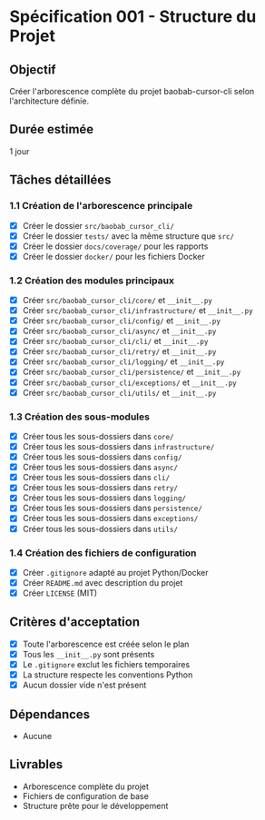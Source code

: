 # Spécification 001 - Structure du Projet

## Objectif
Créer l'arborescence complète du projet baobab-cursor-cli selon l'architecture définie.

## Durée estimée
1 jour

## Tâches détaillées

### 1.1 Création de l'arborescence principale
- [x] Créer le dossier `src/baobab_cursor_cli/`
- [x] Créer le dossier `tests/` avec la même structure que `src/`
- [x] Créer le dossier `docs/coverage/` pour les rapports
- [x] Créer le dossier `docker/` pour les fichiers Docker

### 1.2 Création des modules principaux
- [x] Créer `src/baobab_cursor_cli/core/` et `__init__.py`
- [x] Créer `src/baobab_cursor_cli/infrastructure/` et `__init__.py`
- [x] Créer `src/baobab_cursor_cli/config/` et `__init__.py`
- [x] Créer `src/baobab_cursor_cli/async/` et `__init__.py`
- [x] Créer `src/baobab_cursor_cli/cli/` et `__init__.py`
- [x] Créer `src/baobab_cursor_cli/retry/` et `__init__.py`
- [x] Créer `src/baobab_cursor_cli/logging/` et `__init__.py`
- [x] Créer `src/baobab_cursor_cli/persistence/` et `__init__.py`
- [x] Créer `src/baobab_cursor_cli/exceptions/` et `__init__.py`
- [x] Créer `src/baobab_cursor_cli/utils/` et `__init__.py`

### 1.3 Création des sous-modules
- [x] Créer tous les sous-dossiers dans `core/`
- [x] Créer tous les sous-dossiers dans `infrastructure/`
- [x] Créer tous les sous-dossiers dans `config/`
- [x] Créer tous les sous-dossiers dans `async/`
- [x] Créer tous les sous-dossiers dans `cli/`
- [x] Créer tous les sous-dossiers dans `retry/`
- [x] Créer tous les sous-dossiers dans `logging/`
- [x] Créer tous les sous-dossiers dans `persistence/`
- [x] Créer tous les sous-dossiers dans `exceptions/`
- [x] Créer tous les sous-dossiers dans `utils/`

### 1.4 Création des fichiers de configuration
- [x] Créer `.gitignore` adapté au projet Python/Docker
- [x] Créer `README.md` avec description du projet
- [x] Créer `LICENSE` (MIT)

## Critères d'acceptation
- [x] Toute l'arborescence est créée selon le plan
- [x] Tous les `__init__.py` sont présents
- [x] Le `.gitignore` exclut les fichiers temporaires
- [x] La structure respecte les conventions Python
- [x] Aucun dossier vide n'est présent

## Dépendances
- Aucune

## Livrables
- Arborescence complète du projet
- Fichiers de configuration de base
- Structure prête pour le développement

